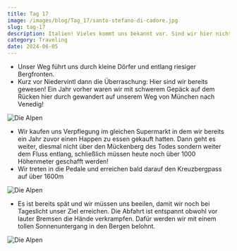 ```yaml
---
title: Tag 17
image: /images/blog/Tag_17/santo-stefano-di-cadore.jpg
slug: tag-17
description: Italien! Vieles kommt uns bekannt vor. Sind wir hier nicht schon einmal gewesen?
category: Traveling
date: 2024-06-05
---
```


- Unser Weg führt uns durch kleine Dörfer und entlang riesiger Bergfronten.
- Kurz vor Niedervintl dann die Überraschung: Hier sind wir bereits gewesen! Ein Jahr vorher waren wir mit schwerem Gepäck auf dem Rücken hier durch gewandert auf unserem Weg von München nach Venedig!

![Die Alpen](/images/blog/Tag_17/niedervintl.jpg)

- Wir kaufen uns Verpflegung im gleichen Supermarkt in dem wir bereits ein Jahr zuvor einen Happen zu essen gekauft hatten. Dann geht es weiter, diesmal nicht über den Mückenberg des Todes sondern weiter dem Fluss entlang, schließlich müssen heute noch über 1000 Höhenmeter geschafft werden!
- Wir treten in die Pedale und erreichen bald darauf den Kreuzbergpass auf über 1600m

![Die Alpen](/images/blog/Tag_17/passo-monte-croce.jpg)

- Es ist bereits spät und wir müssen uns beeilen, damit wir noch bei Tageslicht unser Ziel erreichen. Die Abfahrt ist entspannt obwohl vor lauter Bremsen die Hände verkrampfen. Dafür werden wir mit einem tollen Sonnenuntergang in den Bergen belohnt.

![Die Alpen](/images/blog/Tag_17/santo-stefano-di-cadore.jpg)